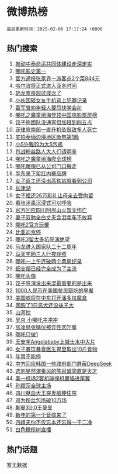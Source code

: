 # 微博热榜

`最后更新时间：2025-02-06 17:17:24 +0800`

## 热门搜索

1. [推动中泰命运共同体建设走深走实](https://m.weibo.cn/search?containerid=100103type%3D1%26t%3D10%26q%3D%23%E6%8E%A8%E5%8A%A8%E4%B8%AD%E6%B3%B0%E5%91%BD%E8%BF%90%E5%85%B1%E5%90%8C%E4%BD%93%E5%BB%BA%E8%AE%BE%E8%B5%B0%E6%B7%B1%E8%B5%B0%E5%AE%9E%23&stream_entry_id=51&isnewpage=1&extparam=seat%3D1%26q%3D%2523%25E6%258E%25A8%25E5%258A%25A8%25E4%25B8%25AD%25E6%25B3%25B0%25E5%2591%25BD%25E8%25BF%2590%25E5%2585%25B1%25E5%2590%258C%25E4%25BD%2593%25E5%25BB%25BA%25E8%25AE%25BE%25E8%25B5%25B0%25E6%25B7%25B1%25E8%25B5%25B0%25E5%25AE%259E%2523%26pos%3D0%26stream_entry_id%3D51%26c_type%3D51%26dgr%3D0%26filter_type%3Drealtimehot%26cate%3D10103%26display_time%3D1738833443%26pre_seqid%3D17388334430850114105246)
1. [哪吒影史第一](https://m.weibo.cn/search?containerid=100103type%3D1%26t%3D10%26q%3D%E5%93%AA%E5%90%92%E5%BD%B1%E5%8F%B2%E7%AC%AC%E4%B8%80&stream_entry_id=31&isnewpage=1&extparam=seat%3D1%26realpos%3D1%26pos%3D0%26stream_entry_id%3D31%26band_rank%3D1%26flag%3D4%26filter_type%3Drealtimehot%26dgr%3D0%26lcate%3D5001%26c_type%3D31%26q%3D%25E5%2593%25AA%25E5%2590%2592%25E5%25BD%25B1%25E5%258F%25B2%25E7%25AC%25AC%25E4%25B8%2580%26cate%3D5001%26display_time%3D1738833443%26pre_seqid%3D17388334430850114105246)
1. [官方通报张家界一游客点2个菜844元](https://m.weibo.cn/search?containerid=100103type%3D1%26t%3D10%26q%3D%23%E5%AE%98%E6%96%B9%E9%80%9A%E6%8A%A5%E5%BC%A0%E5%AE%B6%E7%95%8C%E4%B8%80%E6%B8%B8%E5%AE%A2%E7%82%B92%E4%B8%AA%E8%8F%9C844%E5%85%83%23&stream_entry_id=31&isnewpage=1&extparam=seat%3D1%26realpos%3D2%26pos%3D1%26stream_entry_id%3D31%26band_rank%3D2%26flag%3D1%26filter_type%3Drealtimehot%26dgr%3D0%26lcate%3D5001%26c_type%3D31%26q%3D%2523%25E5%25AE%2598%25E6%2596%25B9%25E9%2580%259A%25E6%258A%25A5%25E5%25BC%25A0%25E5%25AE%25B6%25E7%2595%258C%25E4%25B8%2580%25E6%25B8%25B8%25E5%25AE%25A2%25E7%2582%25B92%25E4%25B8%25AA%25E8%258F%259C844%25E5%2585%2583%2523%26cate%3D5001%26display_time%3D1738833443%26pre_seqid%3D17388334430850114105246)
1. [哈尔滨将正式进入亚冬时间](https://m.weibo.cn/search?containerid=100103type%3D1%26t%3D10%26q%3D%23%E5%93%88%E5%B0%94%E6%BB%A8%E5%B0%86%E6%AD%A3%E5%BC%8F%E8%BF%9B%E5%85%A5%E4%BA%9A%E5%86%AC%E6%97%B6%E9%97%B4%23&stream_entry_id=31&isnewpage=1&extparam=seat%3D1%26realpos%3D3%26pos%3D2%26stream_entry_id%3D31%26band_rank%3D3%26flag%3D1%26filter_type%3Drealtimehot%26dgr%3D0%26lcate%3D5001%26c_type%3D31%26q%3D%2523%25E5%2593%2588%25E5%25B0%2594%25E6%25BB%25A8%25E5%25B0%2586%25E6%25AD%25A3%25E5%25BC%258F%25E8%25BF%259B%25E5%2585%25A5%25E4%25BA%259A%25E5%2586%25AC%25E6%2597%25B6%25E9%2597%25B4%2523%26cate%3D5001%26display_time%3D1738833443%26pre_seqid%3D17388334430850114105246)
1. [奶龙票房超过成龙了](https://m.weibo.cn/search?containerid=100103type%3D1%26t%3D10%26q%3D%E5%A5%B6%E9%BE%99%E7%A5%A8%E6%88%BF%E8%B6%85%E8%BF%87%E6%88%90%E9%BE%99%E4%BA%86&stream_entry_id=31&isnewpage=1&extparam=seat%3D1%26realpos%3D4%26pos%3D3%26stream_entry_id%3D31%26band_rank%3D4%26flag%3D1%26filter_type%3Drealtimehot%26dgr%3D0%26lcate%3D5001%26c_type%3D31%26q%3D%25E5%25A5%25B6%25E9%25BE%2599%25E7%25A5%25A8%25E6%2588%25BF%25E8%25B6%2585%25E8%25BF%2587%25E6%2588%2590%25E9%25BE%2599%25E4%25BA%2586%26cate%3D5001%26display_time%3D1738833443%26pre_seqid%3D17388334430850114105246)
1. [小伙因砸女友手机背上犯罪记录](https://m.weibo.cn/search?containerid=100103type%3D1%26t%3D10%26q%3D%23%E5%B0%8F%E4%BC%99%E5%9B%A0%E7%A0%B8%E5%A5%B3%E5%8F%8B%E6%89%8B%E6%9C%BA%E8%83%8C%E4%B8%8A%E7%8A%AF%E7%BD%AA%E8%AE%B0%E5%BD%95%23&stream_entry_id=31&isnewpage=1&extparam=seat%3D1%26realpos%3D5%26pos%3D4%26stream_entry_id%3D31%26band_rank%3D5%26flag%3D1%26filter_type%3Drealtimehot%26dgr%3D0%26lcate%3D5001%26c_type%3D31%26q%3D%2523%25E5%25B0%258F%25E4%25BC%2599%25E5%259B%25A0%25E7%25A0%25B8%25E5%25A5%25B3%25E5%258F%258B%25E6%2589%258B%25E6%259C%25BA%25E8%2583%258C%25E4%25B8%258A%25E7%258A%25AF%25E7%25BD%25AA%25E8%25AE%25B0%25E5%25BD%2595%2523%26cate%3D5001%26display_time%3D1738833443%26pre_seqid%3D17388334430850114105246)
1. [雷军曾劝年轻人要尽快学会AI](https://m.weibo.cn/search?containerid=100103type%3D1%26t%3D10%26q%3D%23%E9%9B%B7%E5%86%9B%E6%9B%BE%E5%8A%9D%E5%B9%B4%E8%BD%BB%E4%BA%BA%E8%A6%81%E5%B0%BD%E5%BF%AB%E5%AD%A6%E4%BC%9AAI%23&stream_entry_id=31&isnewpage=1&extparam=seat%3D1%26realpos%3D6%26pos%3D5%26stream_entry_id%3D31%26band_rank%3D6%26flag%3D0%26filter_type%3Drealtimehot%26dgr%3D0%26lcate%3D5001%26c_type%3D31%26q%3D%2523%25E9%259B%25B7%25E5%2586%259B%25E6%259B%25BE%25E5%258A%259D%25E5%25B9%25B4%25E8%25BD%25BB%25E4%25BA%25BA%25E8%25A6%2581%25E5%25B0%25BD%25E5%25BF%25AB%25E5%25AD%25A6%25E4%25BC%259AAI%2523%26cate%3D5001%26display_time%3D1738833443%26pre_seqid%3D17388334430850114105246)
1. [哪吒之魔童闹海登顶中国电影票房榜](https://m.weibo.cn/search?containerid=100103type%3D1%26t%3D10%26q%3D%23%E5%93%AA%E5%90%92%E4%B9%8B%E9%AD%94%E7%AB%A5%E9%97%B9%E6%B5%B7%E7%99%BB%E9%A1%B6%E4%B8%AD%E5%9B%BD%E7%94%B5%E5%BD%B1%E7%A5%A8%E6%88%BF%E6%A6%9C%23&stream_entry_id=31&isnewpage=1&extparam=seat%3D1%26realpos%3D7%26pos%3D6%26stream_entry_id%3D31%26band_rank%3D7%26flag%3D16%26filter_type%3Drealtimehot%26dgr%3D0%26lcate%3D5001%26c_type%3D31%26q%3D%2523%25E5%2593%25AA%25E5%2590%2592%25E4%25B9%258B%25E9%25AD%2594%25E7%25AB%25A5%25E9%2597%25B9%25E6%25B5%25B7%25E7%2599%25BB%25E9%25A1%25B6%25E4%25B8%25AD%25E5%259B%25BD%25E7%2594%25B5%25E5%25BD%25B1%25E7%25A5%25A8%25E6%2588%25BF%25E6%25A6%259C%2523%26cate%3D5001%26display_time%3D1738833443%26pre_seqid%3D17388334430850114105246)
1. [饺子称团队没通宵但加班到四五点](https://m.weibo.cn/search?containerid=100103type%3D1%26t%3D10%26q%3D%23%E9%A5%BA%E5%AD%90%E7%A7%B0%E5%9B%A2%E9%98%9F%E6%B2%A1%E9%80%9A%E5%AE%B5%E4%BD%86%E5%8A%A0%E7%8F%AD%E5%88%B0%E5%9B%9B%E4%BA%94%E7%82%B9%23&stream_entry_id=31&isnewpage=1&extparam=seat%3D1%26realpos%3D8%26pos%3D7%26stream_entry_id%3D31%26band_rank%3D8%26flag%3D0%26filter_type%3Drealtimehot%26dgr%3D0%26lcate%3D5001%26c_type%3D31%26q%3D%2523%25E9%25A5%25BA%25E5%25AD%2590%25E7%25A7%25B0%25E5%259B%25A2%25E9%2598%259F%25E6%25B2%25A1%25E9%2580%259A%25E5%25AE%25B5%25E4%25BD%2586%25E5%258A%25A0%25E7%258F%25AD%25E5%2588%25B0%25E5%259B%259B%25E4%25BA%2594%25E7%2582%25B9%2523%26cate%3D5001%26display_time%3D1738833443%26pre_seqid%3D17388334430850114105246)
1. [菲律宾南部一直升机坠毁致多人死亡](https://m.weibo.cn/search?containerid=100103type%3D1%26t%3D10%26q%3D%23%E8%8F%B2%E5%BE%8B%E5%AE%BE%E5%8D%97%E9%83%A8%E4%B8%80%E7%9B%B4%E5%8D%87%E6%9C%BA%E5%9D%A0%E6%AF%81%E8%87%B4%E5%A4%9A%E4%BA%BA%E6%AD%BB%E4%BA%A1%23&stream_entry_id=31&isnewpage=1&extparam=seat%3D1%26realpos%3D9%26pos%3D8%26stream_entry_id%3D31%26band_rank%3D9%26flag%3D1%26filter_type%3Drealtimehot%26dgr%3D0%26lcate%3D5001%26c_type%3D31%26q%3D%2523%25E8%258F%25B2%25E5%25BE%258B%25E5%25AE%25BE%25E5%258D%2597%25E9%2583%25A8%25E4%25B8%2580%25E7%259B%25B4%25E5%258D%2587%25E6%259C%25BA%25E5%259D%25A0%25E6%25AF%2581%25E8%2587%25B4%25E5%25A4%259A%25E4%25BA%25BA%25E6%25AD%25BB%25E4%25BA%25A1%2523%26cate%3D5001%26display_time%3D1738833443%26pre_seqid%3D17388334430850114105246)
1. [实拍泰缅边境地区断电第1晚](https://m.weibo.cn/search?containerid=100103type%3D1%26t%3D10%26q%3D%23%E5%AE%9E%E6%8B%8D%E6%B3%B0%E7%BC%85%E8%BE%B9%E5%A2%83%E5%9C%B0%E5%8C%BA%E6%96%AD%E7%94%B5%E7%AC%AC1%E6%99%9A%23&stream_entry_id=31&isnewpage=1&extparam=seat%3D1%26realpos%3D10%26pos%3D9%26stream_entry_id%3D31%26band_rank%3D10%26flag%3D1%26filter_type%3Drealtimehot%26dgr%3D0%26lcate%3D5001%26c_type%3D31%26q%3D%2523%25E5%25AE%259E%25E6%258B%258D%25E6%25B3%25B0%25E7%25BC%2585%25E8%25BE%25B9%25E5%25A2%2583%25E5%259C%25B0%25E5%258C%25BA%25E6%2596%25AD%25E7%2594%25B5%25E7%25AC%25AC1%25E6%2599%259A%2523%26cate%3D5001%26display_time%3D1738833443%26pre_seqid%3D17388334430850114105246)
1. [小S许雅钧为大S包机](https://m.weibo.cn/search?containerid=100103type%3D1%26t%3D10%26q%3D%23%E5%B0%8FS%E8%AE%B8%E9%9B%85%E9%92%A7%E4%B8%BA%E5%A4%A7S%E5%8C%85%E6%9C%BA%23&stream_entry_id=31&isnewpage=1&extparam=seat%3D1%26realpos%3D11%26pos%3D10%26stream_entry_id%3D31%26band_rank%3D11%26flag%3D2%26filter_type%3Drealtimehot%26dgr%3D0%26lcate%3D5001%26c_type%3D31%26q%3D%2523%25E5%25B0%258FS%25E8%25AE%25B8%25E9%259B%2585%25E9%2592%25A7%25E4%25B8%25BA%25E5%25A4%25A7S%25E5%258C%2585%25E6%259C%25BA%2523%26cate%3D5001%26display_time%3D1738833443%26pre_seqid%3D17388334430850114105246)
1. [肖战粉丝路人大人们请明鉴](https://m.weibo.cn/search?containerid=100103type%3D1%26t%3D10%26q%3D%23%E8%82%96%E6%88%98%E7%B2%89%E4%B8%9D%E8%B7%AF%E4%BA%BA%E5%A4%A7%E4%BA%BA%E4%BB%AC%E8%AF%B7%E6%98%8E%E9%89%B4%23&stream_entry_id=31&isnewpage=1&extparam=seat%3D1%26realpos%3D12%26pos%3D11%26stream_entry_id%3D31%26band_rank%3D12%26flag%3D1%26filter_type%3Drealtimehot%26dgr%3D0%26lcate%3D5001%26c_type%3D31%26q%3D%2523%25E8%2582%2596%25E6%2588%2598%25E7%25B2%2589%25E4%25B8%259D%25E8%25B7%25AF%25E4%25BA%25BA%25E5%25A4%25A7%25E4%25BA%25BA%25E4%25BB%25AC%25E8%25AF%25B7%25E6%2598%258E%25E9%2589%25B4%2523%26cate%3D5001%26display_time%3D1738833443%26pre_seqid%3D17388334430850114105246)
1. [哪吒之魔童闹海爬全球榜](https://m.weibo.cn/search?containerid=100103type%3D1%26t%3D10%26q%3D%23%E5%93%AA%E5%90%92%E4%B9%8B%E9%AD%94%E7%AB%A5%E9%97%B9%E6%B5%B7%E7%88%AC%E5%85%A8%E7%90%83%E6%A6%9C%23&stream_entry_id=31&isnewpage=1&extparam=seat%3D1%26realpos%3D13%26pos%3D12%26stream_entry_id%3D31%26band_rank%3D13%26flag%3D0%26filter_type%3Drealtimehot%26dgr%3D0%26lcate%3D5001%26c_type%3D31%26q%3D%2523%25E5%2593%25AA%25E5%2590%2592%25E4%25B9%258B%25E9%25AD%2594%25E7%25AB%25A5%25E9%2597%25B9%25E6%25B5%25B7%25E7%2588%25AC%25E5%2585%25A8%25E7%2590%2583%25E6%25A6%259C%2523%26cate%3D5001%26display_time%3D1738833443%26pre_seqid%3D17388334430850114105246)
1. [哪吒雕像已从公司门口搬走](https://m.weibo.cn/search?containerid=100103type%3D1%26t%3D10%26q%3D%23%E5%93%AA%E5%90%92%E9%9B%95%E5%83%8F%E5%B7%B2%E4%BB%8E%E5%85%AC%E5%8F%B8%E9%97%A8%E5%8F%A3%E6%90%AC%E8%B5%B0%23&stream_entry_id=31&isnewpage=1&extparam=seat%3D1%26realpos%3D14%26pos%3D13%26stream_entry_id%3D31%26band_rank%3D14%26flag%3D0%26filter_type%3Drealtimehot%26dgr%3D0%26lcate%3D5001%26c_type%3D31%26q%3D%2523%25E5%2593%25AA%25E5%2590%2592%25E9%259B%2595%25E5%2583%258F%25E5%25B7%25B2%25E4%25BB%258E%25E5%2585%25AC%25E5%258F%25B8%25E9%2597%25A8%25E5%258F%25A3%25E6%2590%25AC%25E8%25B5%25B0%2523%26cate%3D5001%26display_time%3D1738833443%26pre_seqid%3D17388334430850114105246)
1. [胖东来下架红内裤品牌](https://m.weibo.cn/search?containerid=100103type%3D1%26t%3D10%26q%3D%23%E8%83%96%E4%B8%9C%E6%9D%A5%E4%B8%8B%E6%9E%B6%E7%BA%A2%E5%86%85%E8%A3%A4%E5%93%81%E7%89%8C%23&stream_entry_id=31&isnewpage=1&extparam=seat%3D1%26realpos%3D15%26pos%3D14%26stream_entry_id%3D31%26band_rank%3D15%26flag%3D1%26filter_type%3Drealtimehot%26dgr%3D0%26lcate%3D5001%26c_type%3D31%26q%3D%2523%25E8%2583%2596%25E4%25B8%259C%25E6%259D%25A5%25E4%25B8%258B%25E6%259E%25B6%25E7%25BA%25A2%25E5%2586%2585%25E8%25A3%25A4%25E5%2593%2581%25E7%2589%258C%2523%26cate%3D5001%26display_time%3D1738833443%26pre_seqid%3D17388334430850114105246)
1. [女子返工还没出高铁站就看到公司](https://m.weibo.cn/search?containerid=100103type%3D1%26t%3D10%26q%3D%23%E5%A5%B3%E5%AD%90%E8%BF%94%E5%B7%A5%E8%BF%98%E6%B2%A1%E5%87%BA%E9%AB%98%E9%93%81%E7%AB%99%E5%B0%B1%E7%9C%8B%E5%88%B0%E5%85%AC%E5%8F%B8%23&stream_entry_id=31&isnewpage=1&extparam=seat%3D1%26realpos%3D16%26pos%3D15%26stream_entry_id%3D31%26band_rank%3D16%26flag%3D0%26filter_type%3Drealtimehot%26dgr%3D0%26lcate%3D5001%26c_type%3D31%26q%3D%2523%25E5%25A5%25B3%25E5%25AD%2590%25E8%25BF%2594%25E5%25B7%25A5%25E8%25BF%2598%25E6%25B2%25A1%25E5%2587%25BA%25E9%25AB%2598%25E9%2593%2581%25E7%25AB%2599%25E5%25B0%25B1%25E7%259C%258B%25E5%2588%25B0%25E5%2585%25AC%25E5%258F%25B8%2523%26cate%3D5001%26display_time%3D1738833443%26pre_seqid%3D17388334430850114105246)
1. [长津湖](https://m.weibo.cn/search?containerid=100103type%3D1%26t%3D10%26q%3D%E9%95%BF%E6%B4%A5%E6%B9%96&stream_entry_id=31&isnewpage=1&extparam=seat%3D1%26realpos%3D17%26pos%3D16%26stream_entry_id%3D31%26band_rank%3D17%26flag%3D0%26filter_type%3Drealtimehot%26dgr%3D0%26lcate%3D5001%26c_type%3D31%26q%3D%25E9%2595%25BF%25E6%25B4%25A5%25E6%25B9%2596%26cate%3D5001%26display_time%3D1738833443%26pre_seqid%3D17388334430850114105246)
1. [女子拒还26万彩礼让母亲去受拘留](https://m.weibo.cn/search?containerid=100103type%3D1%26t%3D10%26q%3D%23%E5%A5%B3%E5%AD%90%E6%8B%92%E8%BF%9826%E4%B8%87%E5%BD%A9%E7%A4%BC%E8%AE%A9%E6%AF%8D%E4%BA%B2%E5%8E%BB%E5%8F%97%E6%8B%98%E7%95%99%23&stream_entry_id=31&isnewpage=1&extparam=seat%3D1%26realpos%3D18%26pos%3D17%26stream_entry_id%3D31%26band_rank%3D18%26flag%3D0%26filter_type%3Drealtimehot%26dgr%3D0%26lcate%3D5001%26c_type%3D31%26q%3D%2523%25E5%25A5%25B3%25E5%25AD%2590%25E6%258B%2592%25E8%25BF%259826%25E4%25B8%2587%25E5%25BD%25A9%25E7%25A4%25BC%25E8%25AE%25A9%25E6%25AF%258D%25E4%25BA%25B2%25E5%258E%25BB%25E5%258F%2597%25E6%258B%2598%25E7%2595%2599%2523%26cate%3D5001%26display_time%3D1738833443%26pre_seqid%3D17388334430850114105246)
1. [看张泽禹沉浸式可以呼吸](https://m.weibo.cn/search?containerid=100103type%3D1%26t%3D10%26q%3D%E7%9C%8B%E5%BC%A0%E6%B3%BD%E7%A6%B9%E6%B2%89%E6%B5%B8%E5%BC%8F%E5%8F%AF%E4%BB%A5%E5%91%BC%E5%90%B8&stream_entry_id=31&isnewpage=1&extparam=seat%3D1%26realpos%3D19%26pos%3D18%26stream_entry_id%3D31%26band_rank%3D19%26flag%3D1%26filter_type%3Drealtimehot%26dgr%3D0%26lcate%3D5001%26c_type%3D31%26q%3D%25E7%259C%258B%25E5%25BC%25A0%25E6%25B3%25BD%25E7%25A6%25B9%25E6%25B2%2589%25E6%25B5%25B8%25E5%25BC%258F%25E5%258F%25AF%25E4%25BB%25A5%25E5%2591%25BC%25E5%2590%25B8%26cate%3D5001%26display_time%3D1738833443%26pre_seqid%3D17388334430850114105246)
1. [官方回应四川阿坝山火暂无伤亡](https://m.weibo.cn/search?containerid=100103type%3D1%26t%3D10%26q%3D%23%E5%AE%98%E6%96%B9%E5%9B%9E%E5%BA%94%E5%9B%9B%E5%B7%9D%E9%98%BF%E5%9D%9D%E5%B1%B1%E7%81%AB%E6%9A%82%E6%97%A0%E4%BC%A4%E4%BA%A1%23&stream_entry_id=31&isnewpage=1&extparam=seat%3D1%26realpos%3D20%26pos%3D19%26stream_entry_id%3D31%26band_rank%3D20%26flag%3D1%26filter_type%3Drealtimehot%26dgr%3D0%26lcate%3D5001%26c_type%3D31%26q%3D%2523%25E5%25AE%2598%25E6%2596%25B9%25E5%259B%259E%25E5%25BA%2594%25E5%259B%259B%25E5%25B7%259D%25E9%2598%25BF%25E5%259D%259D%25E5%25B1%25B1%25E7%2581%25AB%25E6%259A%2582%25E6%2597%25A0%25E4%25BC%25A4%25E4%25BA%25A1%2523%26cate%3D5001%26display_time%3D1738833443%26pre_seqid%3D17388334430850114105246)
1. [妻子双肺全白丈夫含泪卖车不放弃](https://m.weibo.cn/search?containerid=100103type%3D1%26t%3D10%26q%3D%23%E5%A6%BB%E5%AD%90%E5%8F%8C%E8%82%BA%E5%85%A8%E7%99%BD%E4%B8%88%E5%A4%AB%E5%90%AB%E6%B3%AA%E5%8D%96%E8%BD%A6%E4%B8%8D%E6%94%BE%E5%BC%83%23&stream_entry_id=31&isnewpage=1&extparam=seat%3D1%26realpos%3D21%26pos%3D20%26stream_entry_id%3D31%26band_rank%3D21%26flag%3D1%26filter_type%3Drealtimehot%26dgr%3D0%26lcate%3D5001%26c_type%3D31%26q%3D%2523%25E5%25A6%25BB%25E5%25AD%2590%25E5%258F%258C%25E8%2582%25BA%25E5%2585%25A8%25E7%2599%25BD%25E4%25B8%2588%25E5%25A4%25AB%25E5%2590%25AB%25E6%25B3%25AA%25E5%258D%2596%25E8%25BD%25A6%25E4%25B8%258D%25E6%2594%25BE%25E5%25BC%2583%2523%26cate%3D5001%26display_time%3D1738833443%26pre_seqid%3D17388334430850114105246)
1. [哪吒2官方玩梗](https://m.weibo.cn/search?containerid=100103type%3D1%26t%3D10%26q%3D%23%E5%93%AA%E5%90%922%E5%AE%98%E6%96%B9%E7%8E%A9%E6%A2%97%23&stream_entry_id=31&isnewpage=1&extparam=seat%3D1%26realpos%3D22%26pos%3D21%26stream_entry_id%3D31%26band_rank%3D22%26flag%3D1%26filter_type%3Drealtimehot%26dgr%3D0%26lcate%3D5001%26c_type%3D31%26q%3D%2523%25E5%2593%25AA%25E5%2590%25922%25E5%25AE%2598%25E6%2596%25B9%25E7%258E%25A9%25E6%25A2%2597%2523%26cate%3D5001%26display_time%3D1738833443%26pre_seqid%3D17388334430850114105246)
1. [比亚迪涨停](https://m.weibo.cn/search?containerid=100103type%3D1%26t%3D10%26q%3D%23%E6%AF%94%E4%BA%9A%E8%BF%AA%E6%B6%A8%E5%81%9C%23&stream_entry_id=31&isnewpage=1&extparam=seat%3D1%26realpos%3D23%26pos%3D22%26stream_entry_id%3D31%26band_rank%3D23%26flag%3D0%26filter_type%3Drealtimehot%26dgr%3D0%26lcate%3D5001%26c_type%3D31%26q%3D%2523%25E6%25AF%2594%25E4%25BA%259A%25E8%25BF%25AA%25E6%25B6%25A8%25E5%2581%259C%2523%26cate%3D5001%26display_time%3D1738833443%26pre_seqid%3D17388334430850114105246)
1. [哪吒3留太多坑导演绝望](https://m.weibo.cn/search?containerid=100103type%3D1%26t%3D10%26q%3D%23%E5%93%AA%E5%90%923%E7%95%99%E5%A4%AA%E5%A4%9A%E5%9D%91%E5%AF%BC%E6%BC%94%E7%BB%9D%E6%9C%9B%23&stream_entry_id=31&isnewpage=1&extparam=seat%3D1%26realpos%3D24%26pos%3D23%26stream_entry_id%3D31%26band_rank%3D24%26flag%3D0%26filter_type%3Drealtimehot%26dgr%3D0%26lcate%3D5001%26c_type%3D31%26q%3D%2523%25E5%2593%25AA%25E5%2590%25923%25E7%2595%2599%25E5%25A4%25AA%25E5%25A4%259A%25E5%259D%2591%25E5%25AF%25BC%25E6%25BC%2594%25E7%25BB%259D%25E6%259C%259B%2523%26cate%3D5001%26display_time%3D1738833443%26pre_seqid%3D17388334430850114105246)
1. [马龙进入国家队二十二周年](https://m.weibo.cn/search?containerid=100103type%3D1%26t%3D10%26q%3D%23%E9%A9%AC%E9%BE%99%E8%BF%9B%E5%85%A5%E5%9B%BD%E5%AE%B6%E9%98%9F%E4%BA%8C%E5%8D%81%E4%BA%8C%E5%91%A8%E5%B9%B4%23&stream_entry_id=31&isnewpage=1&extparam=seat%3D1%26realpos%3D25%26pos%3D24%26stream_entry_id%3D31%26band_rank%3D25%26flag%3D1%26filter_type%3Drealtimehot%26dgr%3D0%26lcate%3D5001%26c_type%3D31%26q%3D%2523%25E9%25A9%25AC%25E9%25BE%2599%25E8%25BF%259B%25E5%2585%25A5%25E5%259B%25BD%25E5%25AE%25B6%25E9%2598%259F%25E4%25BA%258C%25E5%258D%2581%25E4%25BA%258C%25E5%2591%25A8%25E5%25B9%25B4%2523%26cate%3D5001%26display_time%3D1738833443%26pre_seqid%3D17388334430850114105246)
1. [马天宇晒三人行夜戏照](https://m.weibo.cn/search?containerid=100103type%3D1%26t%3D10%26q%3D%23%E9%A9%AC%E5%A4%A9%E5%AE%87%E6%99%92%E4%B8%89%E4%BA%BA%E8%A1%8C%E5%A4%9C%E6%88%8F%E7%85%A7%23&stream_entry_id=31&isnewpage=1&extparam=seat%3D1%26realpos%3D26%26pos%3D25%26stream_entry_id%3D31%26band_rank%3D26%26flag%3D1%26filter_type%3Drealtimehot%26dgr%3D0%26lcate%3D5001%26c_type%3D31%26q%3D%2523%25E9%25A9%25AC%25E5%25A4%25A9%25E5%25AE%2587%25E6%2599%2592%25E4%25B8%2589%25E4%25BA%25BA%25E8%25A1%258C%25E5%25A4%259C%25E6%2588%258F%25E7%2585%25A7%2523%26cate%3D5001%26display_time%3D1738833443%26pre_seqid%3D17388334430850114105246)
1. [哪吒一上午连破两个票房纪录](https://m.weibo.cn/search?containerid=100103type%3D1%26t%3D10%26q%3D%23%E5%93%AA%E5%90%92%E4%B8%80%E4%B8%8A%E5%8D%88%E8%BF%9E%E7%A0%B4%E4%B8%A4%E4%B8%AA%E7%A5%A8%E6%88%BF%E7%BA%AA%E5%BD%95%23&stream_entry_id=31&isnewpage=1&extparam=seat%3D1%26realpos%3D27%26pos%3D26%26stream_entry_id%3D31%26band_rank%3D27%26flag%3D0%26filter_type%3Drealtimehot%26dgr%3D0%26lcate%3D5001%26c_type%3D31%26q%3D%2523%25E5%2593%25AA%25E5%2590%2592%25E4%25B8%2580%25E4%25B8%258A%25E5%258D%2588%25E8%25BF%259E%25E7%25A0%25B4%25E4%25B8%25A4%25E4%25B8%25AA%25E7%25A5%25A8%25E6%2588%25BF%25E7%25BA%25AA%25E5%25BD%2595%2523%26cate%3D5001%26display_time%3D1738833443%26pre_seqid%3D17388334430850114105246)
1. [细支烟已经完全成为了主流](https://m.weibo.cn/search?containerid=100103type%3D1%26t%3D10%26q%3D%23%E7%BB%86%E6%94%AF%E7%83%9F%E5%B7%B2%E7%BB%8F%E5%AE%8C%E5%85%A8%E6%88%90%E4%B8%BA%E4%BA%86%E4%B8%BB%E6%B5%81%23&stream_entry_id=31&isnewpage=1&extparam=seat%3D1%26realpos%3D28%26pos%3D27%26stream_entry_id%3D31%26band_rank%3D28%26flag%3D0%26filter_type%3Drealtimehot%26dgr%3D0%26lcate%3D5001%26c_type%3D31%26q%3D%2523%25E7%25BB%2586%25E6%2594%25AF%25E7%2583%259F%25E5%25B7%25B2%25E7%25BB%258F%25E5%25AE%258C%25E5%2585%25A8%25E6%2588%2590%25E4%25B8%25BA%25E4%25BA%2586%25E4%25B8%25BB%25E6%25B5%2581%2523%26cate%3D5001%26display_time%3D1738833443%26pre_seqid%3D17388334430850114105246)
1. [哪吒头像](https://m.weibo.cn/search?containerid=100103type%3D1%26t%3D10%26q%3D%E5%93%AA%E5%90%92%E5%A4%B4%E5%83%8F&stream_entry_id=31&isnewpage=1&extparam=seat%3D1%26realpos%3D29%26pos%3D28%26stream_entry_id%3D31%26band_rank%3D29%26flag%3D1%26filter_type%3Drealtimehot%26dgr%3D0%26lcate%3D5001%26c_type%3D31%26q%3D%25E5%2593%25AA%25E5%2590%2592%25E5%25A4%25B4%25E5%2583%258F%26cate%3D5001%26display_time%3D1738833443%26pre_seqid%3D17388334430850114105246)
1. [饺子导演说出来混最重要的是出来](https://m.weibo.cn/search?containerid=100103type%3D1%26t%3D10%26q%3D%23%E9%A5%BA%E5%AD%90%E5%AF%BC%E6%BC%94%E8%AF%B4%E5%87%BA%E6%9D%A5%E6%B7%B7%E6%9C%80%E9%87%8D%E8%A6%81%E7%9A%84%E6%98%AF%E5%87%BA%E6%9D%A5%23&stream_entry_id=31&isnewpage=1&extparam=seat%3D1%26realpos%3D30%26pos%3D29%26stream_entry_id%3D31%26band_rank%3D30%26flag%3D1%26filter_type%3Drealtimehot%26dgr%3D0%26lcate%3D5001%26c_type%3D31%26q%3D%2523%25E9%25A5%25BA%25E5%25AD%2590%25E5%25AF%25BC%25E6%25BC%2594%25E8%25AF%25B4%25E5%2587%25BA%25E6%259D%25A5%25E6%25B7%25B7%25E6%259C%2580%25E9%2587%258D%25E8%25A6%2581%25E7%259A%2584%25E6%2598%25AF%25E5%2587%25BA%25E6%259D%25A5%2523%26cate%3D5001%26display_time%3D1738833443%26pre_seqid%3D17388334430850114105246)
1. [1000人民币在美国贫民窟吃的早餐](https://m.weibo.cn/search?containerid=100103type%3D1%26t%3D10%26q%3D1000%E4%BA%BA%E6%B0%91%E5%B8%81%E5%9C%A8%E7%BE%8E%E5%9B%BD%E8%B4%AB%E6%B0%91%E7%AA%9F%E5%90%83%E7%9A%84%E6%97%A9%E9%A4%90&stream_entry_id=31&isnewpage=1&extparam=seat%3D1%26realpos%3D31%26pos%3D30%26stream_entry_id%3D31%26band_rank%3D31%26flag%3D1%26filter_type%3Drealtimehot%26dgr%3D0%26lcate%3D5001%26c_type%3D31%26q%3D1000%25E4%25BA%25BA%25E6%25B0%2591%25E5%25B8%2581%25E5%259C%25A8%25E7%25BE%258E%25E5%259B%25BD%25E8%25B4%25AB%25E6%25B0%2591%25E7%25AA%259F%25E5%2590%2583%25E7%259A%2584%25E6%2597%25A9%25E9%25A4%2590%26cate%3D5001%26display_time%3D1738833443%26pre_seqid%3D17388334430850114105246)
1. [美国或将在中东打开潘多拉魔盒](https://m.weibo.cn/search?containerid=100103type%3D1%26t%3D10%26q%3D%23%E7%BE%8E%E5%9B%BD%E6%88%96%E5%B0%86%E5%9C%A8%E4%B8%AD%E4%B8%9C%E6%89%93%E5%BC%80%E6%BD%98%E5%A4%9A%E6%8B%89%E9%AD%94%E7%9B%92%23&stream_entry_id=31&isnewpage=1&extparam=seat%3D1%26realpos%3D32%26pos%3D31%26stream_entry_id%3D31%26band_rank%3D32%26flag%3D1%26filter_type%3Drealtimehot%26dgr%3D0%26lcate%3D5001%26c_type%3D31%26q%3D%2523%25E7%25BE%258E%25E5%259B%25BD%25E6%2588%2596%25E5%25B0%2586%25E5%259C%25A8%25E4%25B8%25AD%25E4%25B8%259C%25E6%2589%2593%25E5%25BC%2580%25E6%25BD%2598%25E5%25A4%259A%25E6%258B%2589%25E9%25AD%2594%25E7%259B%2592%2523%26cate%3D5001%26display_time%3D1738833443%26pre_seqid%3D17388334430850114105246)
1. [网购了1只恶犬还没袜子大](https://m.weibo.cn/search?containerid=100103type%3D1%26t%3D10%26q%3D%23%E7%BD%91%E8%B4%AD%E4%BA%861%E5%8F%AA%E6%81%B6%E7%8A%AC%E8%BF%98%E6%B2%A1%E8%A2%9C%E5%AD%90%E5%A4%A7%23&stream_entry_id=31&isnewpage=1&extparam=seat%3D1%26realpos%3D33%26pos%3D32%26stream_entry_id%3D31%26band_rank%3D33%26flag%3D0%26filter_type%3Drealtimehot%26dgr%3D0%26lcate%3D5001%26c_type%3D31%26q%3D%2523%25E7%25BD%2591%25E8%25B4%25AD%25E4%25BA%25861%25E5%258F%25AA%25E6%2581%25B6%25E7%258A%25AC%25E8%25BF%2598%25E6%25B2%25A1%25E8%25A2%259C%25E5%25AD%2590%25E5%25A4%25A7%2523%26cate%3D5001%26display_time%3D1738833443%26pre_seqid%3D17388334430850114105246)
1. [山河枕](https://m.weibo.cn/search?containerid=100103type%3D1%26t%3D10%26q%3D%E5%B1%B1%E6%B2%B3%E6%9E%95&stream_entry_id=31&isnewpage=1&extparam=seat%3D1%26realpos%3D34%26pos%3D33%26stream_entry_id%3D31%26band_rank%3D34%26flag%3D0%26filter_type%3Drealtimehot%26dgr%3D0%26lcate%3D5001%26c_type%3D31%26q%3D%25E5%25B1%25B1%25E6%25B2%25B3%25E6%259E%2595%26cate%3D5001%26display_time%3D1738833443%26pre_seqid%3D17388334430850114105246)
1. [吴京 小哪吒冲冲冲](https://m.weibo.cn/search?containerid=100103type%3D1%26t%3D10%26q%3D%E5%90%B4%E4%BA%AC+%E5%B0%8F%E5%93%AA%E5%90%92%E5%86%B2%E5%86%B2%E5%86%B2&stream_entry_id=31&isnewpage=1&extparam=seat%3D1%26realpos%3D35%26pos%3D34%26stream_entry_id%3D31%26band_rank%3D35%26flag%3D0%26filter_type%3Drealtimehot%26dgr%3D0%26lcate%3D5001%26c_type%3D31%26q%3D%25E5%2590%25B4%25E4%25BA%25AC%2520%25E5%25B0%258F%25E5%2593%25AA%25E5%2590%2592%25E5%2586%25B2%25E5%2586%25B2%25E5%2586%25B2%26cate%3D5001%26display_time%3D1738833443%26pre_seqid%3D17388334430850114105246)
1. [张凌赫张婧仪被异性恋吓晕](https://m.weibo.cn/search?containerid=100103type%3D1%26t%3D10%26q%3D%23%E5%BC%A0%E5%87%8C%E8%B5%AB%E5%BC%A0%E5%A9%A7%E4%BB%AA%E8%A2%AB%E5%BC%82%E6%80%A7%E6%81%8B%E5%90%93%E6%99%95%23&stream_entry_id=31&isnewpage=1&extparam=seat%3D1%26realpos%3D36%26pos%3D35%26stream_entry_id%3D31%26band_rank%3D36%26flag%3D1%26filter_type%3Drealtimehot%26dgr%3D0%26lcate%3D5001%26c_type%3D31%26q%3D%2523%25E5%25BC%25A0%25E5%2587%258C%25E8%25B5%25AB%25E5%25BC%25A0%25E5%25A9%25A7%25E4%25BB%25AA%25E8%25A2%25AB%25E5%25BC%2582%25E6%2580%25A7%25E6%2581%258B%25E5%2590%2593%25E6%2599%2595%2523%26cate%3D5001%26display_time%3D1738833443%26pre_seqid%3D17388334430850114105246)
1. [哪吒只做1](https://m.weibo.cn/search?containerid=100103type%3D1%26t%3D10%26q%3D%E5%93%AA%E5%90%92%E5%8F%AA%E5%81%9A1&stream_entry_id=31&isnewpage=1&extparam=seat%3D1%26realpos%3D37%26pos%3D36%26stream_entry_id%3D31%26band_rank%3D37%26flag%3D0%26filter_type%3Drealtimehot%26dgr%3D0%26lcate%3D5001%26c_type%3D31%26q%3D%25E5%2593%25AA%25E5%2590%2592%25E5%258F%25AA%25E5%2581%259A1%26cate%3D5001%26display_time%3D1738833443%26pre_seqid%3D17388334430850114105246)
1. [王安宇Angelababy上城士水中大片](https://m.weibo.cn/search?containerid=100103type%3D1%26t%3D10%26q%3D%23%E7%8E%8B%E5%AE%89%E5%AE%87Angelababy%E4%B8%8A%E5%9F%8E%E5%A3%AB%E6%B0%B4%E4%B8%AD%E5%A4%A7%E7%89%87%23&stream_entry_id=31&isnewpage=1&extparam=seat%3D1%26realpos%3D38%26pos%3D37%26stream_entry_id%3D31%26band_rank%3D38%26flag%3D0%26filter_type%3Drealtimehot%26dgr%3D0%26lcate%3D5001%26c_type%3D31%26q%3D%2523%25E7%258E%258B%25E5%25AE%2589%25E5%25AE%2587Angelababy%25E4%25B8%258A%25E5%259F%258E%25E5%25A3%25AB%25E6%25B0%25B4%25E4%25B8%25AD%25E5%25A4%25A7%25E7%2589%2587%2523%26cate%3D5001%26display_time%3D1738833443%26pre_seqid%3D17388334430850114105246)
1. [女子暴饮暴食医生胃里取出10斤食物](https://m.weibo.cn/search?containerid=100103type%3D1%26t%3D10%26q%3D%23%E5%A5%B3%E5%AD%90%E6%9A%B4%E9%A5%AE%E6%9A%B4%E9%A3%9F%E5%8C%BB%E7%94%9F%E8%83%83%E9%87%8C%E5%8F%96%E5%87%BA10%E6%96%A4%E9%A3%9F%E7%89%A9%23&stream_entry_id=31&isnewpage=1&extparam=seat%3D1%26realpos%3D39%26pos%3D38%26stream_entry_id%3D31%26band_rank%3D39%26flag%3D0%26filter_type%3Drealtimehot%26dgr%3D0%26lcate%3D5001%26c_type%3D31%26q%3D%2523%25E5%25A5%25B3%25E5%25AD%2590%25E6%259A%25B4%25E9%25A5%25AE%25E6%259A%25B4%25E9%25A3%259F%25E5%258C%25BB%25E7%2594%259F%25E8%2583%2583%25E9%2587%258C%25E5%258F%2596%25E5%2587%25BA10%25E6%2596%25A4%25E9%25A3%259F%25E7%2589%25A9%2523%26cate%3D5001%26display_time%3D1738833443%26pre_seqid%3D17388334430850114105246)
1. [年胃不能停](https://m.weibo.cn/search?containerid=100103type%3D1%26t%3D10%26q%3D%23%E5%B9%B4%E8%83%83%E4%B8%8D%E8%83%BD%E5%81%9C%23&stream_entry_id=31&isnewpage=1&extparam=seat%3D1%26realpos%3D40%26pos%3D39%26stream_entry_id%3D31%26band_rank%3D40%26flag%3D1%26filter_type%3Drealtimehot%26dgr%3D0%26lcate%3D5001%26c_type%3D31%26q%3D%2523%25E5%25B9%25B4%25E8%2583%2583%25E4%25B8%258D%25E8%2583%25BD%25E5%2581%259C%2523%26cate%3D5001%26display_time%3D1738833443%26pre_seqid%3D17388334430850114105246)
1. [中方回应韩国一些政府部门屏蔽DeepSeek](https://m.weibo.cn/search?containerid=100103type%3D1%26t%3D10%26q%3D%23%E4%B8%AD%E6%96%B9%E5%9B%9E%E5%BA%94%E9%9F%A9%E5%9B%BD%E4%B8%80%E4%BA%9B%E6%94%BF%E5%BA%9C%E9%83%A8%E9%97%A8%E5%B1%8F%E8%94%BDDeepSeek%23&stream_entry_id=31&isnewpage=1&extparam=seat%3D1%26realpos%3D41%26pos%3D40%26stream_entry_id%3D31%26band_rank%3D41%26flag%3D1%26filter_type%3Drealtimehot%26dgr%3D0%26lcate%3D5001%26c_type%3D31%26q%3D%2523%25E4%25B8%25AD%25E6%2596%25B9%25E5%259B%259E%25E5%25BA%2594%25E9%259F%25A9%25E5%259B%25BD%25E4%25B8%2580%25E4%25BA%259B%25E6%2594%25BF%25E5%25BA%259C%25E9%2583%25A8%25E9%2597%25A8%25E5%25B1%258F%25E8%2594%25BDDeepSeek%2523%26cate%3D5001%26display_time%3D1738833443%26pre_seqid%3D17388334430850114105246)
1. [选刘昊然演秦风的陈思诚简直是天才](https://m.weibo.cn/search?containerid=100103type%3D1%26t%3D10%26q%3D%E9%80%89%E5%88%98%E6%98%8A%E7%84%B6%E6%BC%94%E7%A7%A6%E9%A3%8E%E7%9A%84%E9%99%88%E6%80%9D%E8%AF%9A%E7%AE%80%E7%9B%B4%E6%98%AF%E5%A4%A9%E6%89%8D&stream_entry_id=31&isnewpage=1&extparam=seat%3D1%26realpos%3D42%26pos%3D41%26stream_entry_id%3D31%26band_rank%3D42%26flag%3D1%26filter_type%3Drealtimehot%26dgr%3D0%26lcate%3D5001%26c_type%3D31%26q%3D%25E9%2580%2589%25E5%2588%2598%25E6%2598%258A%25E7%2584%25B6%25E6%25BC%2594%25E7%25A7%25A6%25E9%25A3%258E%25E7%259A%2584%25E9%2599%2588%25E6%2580%259D%25E8%25AF%259A%25E7%25AE%2580%25E7%259B%25B4%25E6%2598%25AF%25E5%25A4%25A9%25E6%2589%258D%26cate%3D5001%26display_time%3D1738833443%26pre_seqid%3D17388334430850114105246)
1. [美一机场2客机碰撞机翼插进尾翼](https://m.weibo.cn/search?containerid=100103type%3D1%26t%3D10%26q%3D%23%E7%BE%8E%E4%B8%80%E6%9C%BA%E5%9C%BA2%E5%AE%A2%E6%9C%BA%E7%A2%B0%E6%92%9E%E6%9C%BA%E7%BF%BC%E6%8F%92%E8%BF%9B%E5%B0%BE%E7%BF%BC%23&stream_entry_id=31&isnewpage=1&extparam=seat%3D1%26realpos%3D43%26pos%3D42%26stream_entry_id%3D31%26band_rank%3D43%26flag%3D1%26filter_type%3Drealtimehot%26dgr%3D0%26lcate%3D5001%26c_type%3D31%26q%3D%2523%25E7%25BE%258E%25E4%25B8%2580%25E6%259C%25BA%25E5%259C%25BA2%25E5%25AE%25A2%25E6%259C%25BA%25E7%25A2%25B0%25E6%2592%259E%25E6%259C%25BA%25E7%25BF%25BC%25E6%258F%2592%25E8%25BF%259B%25E5%25B0%25BE%25E7%25BF%25BC%2523%26cate%3D5001%26display_time%3D1738833443%26pre_seqid%3D17388334430850114105246)
1. [孙颖莎全球主场](https://m.weibo.cn/search?containerid=100103type%3D1%26t%3D10%26q%3D%23%E5%AD%99%E9%A2%96%E8%8E%8E%E5%85%A8%E7%90%83%E4%B8%BB%E5%9C%BA%23&stream_entry_id=31&isnewpage=1&extparam=seat%3D1%26realpos%3D44%26pos%3D43%26stream_entry_id%3D31%26band_rank%3D44%26flag%3D1%26filter_type%3Drealtimehot%26dgr%3D0%26lcate%3D5001%26c_type%3D31%26q%3D%2523%25E5%25AD%2599%25E9%25A2%2596%25E8%258E%258E%25E5%2585%25A8%25E7%2590%2583%25E4%25B8%25BB%25E5%259C%25BA%2523%26cate%3D5001%26display_time%3D1738833443%26pre_seqid%3D17388334430850114105246)
1. [四川献血大王突发脑梗住院](https://m.weibo.cn/search?containerid=100103type%3D1%26t%3D10%26q%3D%23%E5%9B%9B%E5%B7%9D%E7%8C%AE%E8%A1%80%E5%A4%A7%E7%8E%8B%E7%AA%81%E5%8F%91%E8%84%91%E6%A2%97%E4%BD%8F%E9%99%A2%23&stream_entry_id=31&isnewpage=1&extparam=seat%3D1%26realpos%3D45%26pos%3D44%26stream_entry_id%3D31%26band_rank%3D45%26flag%3D0%26filter_type%3Drealtimehot%26dgr%3D0%26lcate%3D5001%26c_type%3D31%26q%3D%2523%25E5%259B%259B%25E5%25B7%259D%25E7%258C%25AE%25E8%25A1%2580%25E5%25A4%25A7%25E7%258E%258B%25E7%25AA%2581%25E5%258F%2591%25E8%2584%2591%25E6%25A2%2597%25E4%25BD%258F%25E9%2599%25A2%2523%26cate%3D5001%26display_time%3D1738833443%26pre_seqid%3D17388334430850114105246)
1. [邓为粉丝包场破10万场](https://m.weibo.cn/search?containerid=100103type%3D1%26t%3D10%26q%3D%23%E9%82%93%E4%B8%BA%E7%B2%89%E4%B8%9D%E5%8C%85%E5%9C%BA%E7%A0%B410%E4%B8%87%E5%9C%BA%23&stream_entry_id=31&isnewpage=1&extparam=seat%3D1%26realpos%3D46%26pos%3D45%26stream_entry_id%3D31%26band_rank%3D46%26flag%3D1%26filter_type%3Drealtimehot%26dgr%3D0%26lcate%3D5001%26c_type%3D31%26q%3D%2523%25E9%2582%2593%25E4%25B8%25BA%25E7%25B2%2589%25E4%25B8%259D%25E5%258C%2585%25E5%259C%25BA%25E7%25A0%25B410%25E4%25B8%2587%25E5%259C%25BA%2523%26cate%3D5001%26display_time%3D1738833443%26pre_seqid%3D17388334430850114105246)
1. [蒯曼3比0王曼昱](https://m.weibo.cn/search?containerid=100103type%3D1%26t%3D10%26q%3D%23%E8%92%AF%E6%9B%BC3%E6%AF%940%E7%8E%8B%E6%9B%BC%E6%98%B1%23&stream_entry_id=31&isnewpage=1&extparam=seat%3D1%26realpos%3D47%26pos%3D46%26stream_entry_id%3D31%26band_rank%3D47%26flag%3D0%26filter_type%3Drealtimehot%26dgr%3D0%26lcate%3D5001%26c_type%3D31%26q%3D%2523%25E8%2592%25AF%25E6%259B%25BC3%25E6%25AF%25940%25E7%258E%258B%25E6%259B%25BC%25E6%2598%25B1%2523%26cate%3D5001%26display_time%3D1738833443%26pre_seqid%3D17388334430850114105246)
1. [新年的第一个音综来了](https://m.weibo.cn/search?containerid=100103type%3D1%26t%3D10%26q%3D%E6%96%B0%E5%B9%B4%E7%9A%84%E7%AC%AC%E4%B8%80%E4%B8%AA%E9%9F%B3%E7%BB%BC%E6%9D%A5%E4%BA%86&stream_entry_id=31&isnewpage=1&extparam=seat%3D1%26realpos%3D48%26pos%3D47%26stream_entry_id%3D31%26band_rank%3D48%26flag%3D1%26filter_type%3Drealtimehot%26dgr%3D0%26lcate%3D5001%26c_type%3D31%26q%3D%25E6%2596%25B0%25E5%25B9%25B4%25E7%259A%2584%25E7%25AC%25AC%25E4%25B8%2580%25E4%25B8%25AA%25E9%259F%25B3%25E7%25BB%25BC%25E6%259D%25A5%25E4%25BA%2586%26cate%3D5001%26display_time%3D1738833443%26pre_seqid%3D17388334430850114105246)
1. [四姐夫你不仅忘本还忘得一干二净](https://m.weibo.cn/search?containerid=100103type%3D1%26t%3D10%26q%3D%E5%9B%9B%E5%A7%90%E5%A4%AB%E4%BD%A0%E4%B8%8D%E4%BB%85%E5%BF%98%E6%9C%AC%E8%BF%98%E5%BF%98%E5%BE%97%E4%B8%80%E5%B9%B2%E4%BA%8C%E5%87%80&stream_entry_id=31&isnewpage=1&extparam=seat%3D1%26realpos%3D49%26pos%3D48%26stream_entry_id%3D31%26band_rank%3D49%26flag%3D1%26filter_type%3Drealtimehot%26dgr%3D0%26lcate%3D5001%26c_type%3D31%26q%3D%25E5%259B%259B%25E5%25A7%2590%25E5%25A4%25AB%25E4%25BD%25A0%25E4%25B8%258D%25E4%25BB%2585%25E5%25BF%2598%25E6%259C%25AC%25E8%25BF%2598%25E5%25BF%2598%25E5%25BE%2597%25E4%25B8%2580%25E5%25B9%25B2%25E4%25BA%258C%25E5%2587%2580%26cate%3D5001%26display_time%3D1738833443%26pre_seqid%3D17388334430850114105246)
1. [白色橄榄树直播](https://m.weibo.cn/search?containerid=100103type%3D1%26t%3D10%26q%3D%E7%99%BD%E8%89%B2%E6%A9%84%E6%A6%84%E6%A0%91%E7%9B%B4%E6%92%AD&stream_entry_id=31&isnewpage=1&extparam=seat%3D1%26realpos%3D50%26pos%3D49%26stream_entry_id%3D31%26band_rank%3D50%26flag%3D1%26filter_type%3Drealtimehot%26dgr%3D0%26lcate%3D5001%26c_type%3D31%26q%3D%25E7%2599%25BD%25E8%2589%25B2%25E6%25A9%2584%25E6%25A6%2584%25E6%25A0%2591%25E7%259B%25B4%25E6%2592%25AD%26cate%3D5001%26display_time%3D1738833443%26pre_seqid%3D17388334430850114105246)

## 热门话题

暂无数据
